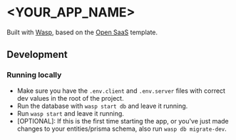 # <YOUR_APP_NAME>

Built with [Wasp](https://wasp.sh), based on the [Open SaaS](https://opensaas.sh) template.

## Development

### Running locally

- Make sure you have the `.env.client` and `.env.server` files with correct dev values in the root of the project.
- Run the database with `wasp start db` and leave it running.
- Run `wasp start` and leave it running.
- [OPTIONAL]: If this is the first time starting the app, or you've just made changes to your entities/prisma schema, also run `wasp db migrate-dev`.
